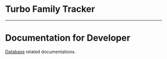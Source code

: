 # Turbo Family Tracker

---
# Documentation for Developer

[Database](./database) related documentations.